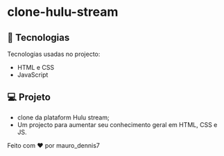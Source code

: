 # clone-hulu-stream

## 🚀 Tecnologias

Tecnologias usadas no projecto:

- HTML e CSS
- JavaScript 

## 💻 Projeto

 * clone da plataform Hulu stream;
 * Um projecto para aumentar seu conhecimento geral em HTML, CSS e JS.

Feito com ♥ por mauro_dennis7

